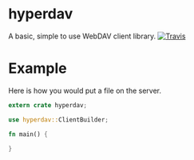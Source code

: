 #  hyperdav
A basic, simple to use WebDAV client library.
[![Travis](https://img.shields.io/travis/jgillich/hyperdav.svg?style=flat-square)](https://travis-ci.org/jgillich/hyperdav)

# Example
Here is how you would put a file on the server.

```rust
extern crate hyperdav;

use hyperdav::ClientBuilder;

fn main() {

}
```
